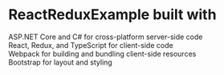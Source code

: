 # ReactReduxExample built with

ASP.NET Core and C# for cross-platform server-side code <br/>
React, Redux, and TypeScript for client-side code <br/>
Webpack for building and bundling client-side resources <br/>
Bootstrap for layout and styling <br/>
